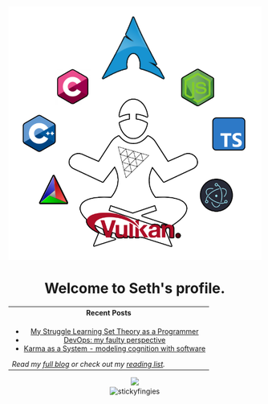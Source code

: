 <div align="center"><img align="center" width="512" src="/internet-wizard.png" /></div>

<h1 align="center">Welcome to Seth's profile.</h1>


<table align="center">
  <tr>
    <th>Recent Posts</th>
  </tr>
  <tr>
    <td>
      <ul align="center">
        <li><a href="https://dev.to/stickyfingies/my-struggle-learning-set-theory-as-a-programmer-23di">My Struggle Learning Set Theory as a Programmer</a></li>
        <li><a href="https://dev.to/stickyfingies/devops-my-faulty-perspective-3p2n">DevOps: my faulty perspective</a></li>
        <li><a href="https://dev.to/stickyfingies/kaas-a-novel-mental-model-for-developers-595e">Karma as a System - modeling cognition with software</a></li>
      </ul>
      <i>Read my <a href="https://dev.to/stickyfingies/">full blog</a> or check out my <a href="https://software.graphics">reading list</a>.</i>
    </td>
  </tr>
</table>

<div align="center">
  <img width="256" src="https://github-readme-stats.vercel.app/api/top-langs/?username=stickyfingies&theme=github_dark&layout=compact"/>
  <br/>
  <img src="https://komarev.com/ghpvc/?username=stickyfingies&label=Visitors&color=0e75b6&style=flat" alt="stickyfingies" width="90" />
</div>
